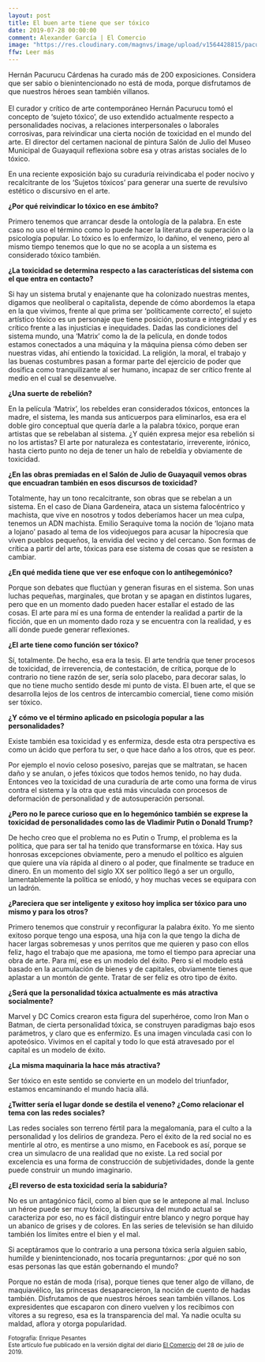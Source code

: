 ```yaml
---
layout: post
title: El buen arte tiene que ser tóxico
date: 2019-07-28 00:00:00
comment: Alexander García | El Comercio
image: "https://res.cloudinary.com/magnvs/image/upload/v1564428815/pacurucu_pblobf.jpg"
ffw: Leer más  
---
```

Hernán Pacurucu Cárdenas ha curado más de 200 exposiciones. Considera que ser sabio o bienintencionado no está de moda, porque disfrutamos de que nuestros héroes sean también villanos.<br /><br/>El curador y crítico de arte contemporáneo Hernán Pacurucu tomó el concepto de ‘sujeto tóxico’, de uso extendido actualmente respecto a personalidades nocivas, a relaciones interpersonales o laborales corrosivas, para reivindicar una cierta noción de toxicidad en el mundo del arte. El director del certamen nacional de pintura Salón de Julio del Museo Municipal de Guayaquil reflexiona sobre esa y otras aristas sociales de lo tóxico.  

En una reciente exposición bajo su curaduría reivindicaba el poder nocivo y recalcitrante de los ‘Sujetos tóxicos’ para generar una suerte de revulsivo estético o discursivo en el arte.  

**¿Por qué reivindicar lo tóxico en ese ámbito?**  

Primero tenemos que arrancar desde la ontología de la palabra. En este caso no uso el término como lo puede hacer la literatura de superación o la psicología popular. Lo tóxico es lo enfermizo, lo dañino, el veneno, pero al mismo tiempo tenemos que lo que no se acopla a un sistema es considerado tóxico también.  

**¿La toxicidad se determina respecto a las características del sistema con el que entra en contacto?**  

Si hay un sistema brutal y enajenante que ha colonizado nuestras mentes, digamos que neoliberal o capitalista, depende de cómo abordemos la etapa en la que vivimos, frente al que prima ser ‘políticamente correcto’, el sujeto artístico tóxico es un personaje que tiene posición, postura e integridad y es crítico frente a las injusticias e inequidades. Dadas las condiciones del sistema mundo, una ‘Matrix’ como la de la película, en donde todos estamos conectados a una máquina y la máquina piensa cómo deben ser nuestras vidas, ahí entiendo la toxicidad. La religión, la moral, el trabajo y las buenas costumbres pasan a formar parte del ejercicio de poder que dosifica como tranquilizante al ser humano, incapaz de ser crítico frente al medio en el cual se desenvuelve.  

**¿Una suerte de rebelión?**  

En la película ‘Matrix’, los rebeldes eran considerados tóxicos, entonces la madre, el sistema, les manda sus anticuerpos para eliminarlos, esa era el doble giro conceptual que quería darle a la palabra tóxico, porque eran artistas que se rebelaban al sistema. ¿Y quién expresa mejor esa rebelión si no los artistas? El arte por naturaleza es contestatario, irreverente, irónico, hasta cierto punto no deja de tener un halo de rebeldía y obviamente de toxicidad.  

**¿En las obras premiadas en el Salón de Julio de Guayaquil vemos obras que encuadran también en esos discursos de toxicidad?**  

Totalmente, hay un tono recalcitrante, son obras que se rebelan a un sistema. En el caso de Diana Gardeneira, ataca un sistema falocéntrico y machista, que vive en nosotros y todos deberíamos hacer un mea culpa, tenemos un ADN machista. Emilio Seraquive toma la noción de ‘lojano mata a lojano’ pasado al tema de los videojuegos para acusar la hipocresía que viven pueblos pequeños, la envidia del vecino y del cercano. Son formas de crítica a partir del arte, tóxicas para ese sistema de cosas que se resisten a cambiar.  

**¿En qué medida tiene que ver ese enfoque con lo antihegemónico?**  

Porque son debates que fluctúan y generan fisuras en el sistema. Son unas luchas pequeñas, marginales, que brotan y se apagan en distintos lugares, pero que en un momento dado pueden hacer estallar el estado de las cosas. El arte para mí es una forma de entender la realidad a partir de la ficción, que en un momento dado roza y se encuentra con la realidad, y es allí donde puede generar reflexiones.  

**¿El arte tiene como función ser tóxico?**  

Sí, totalmente. De hecho, esa era la tesis. El arte tendría que tener procesos de toxicidad, de irreverencia, de contestación, de crítica, porque de lo contrario no tiene razón de ser, sería solo placebo, para decorar salas, lo que no tiene mucho sentido desde mi punto de vista. El buen arte, el que se desarrolla lejos de los centros de intercambio comercial, tiene como misión ser tóxico.  

**¿Y cómo ve el término aplicado en psicología popular a las personalidades?**  

Existe también esa toxicidad y es enfermiza, desde esta otra perspectiva es como un ácido que perfora tu ser, o que hace daño a los otros, que es peor.  

Por ejemplo el novio celoso posesivo, parejas que se maltratan, se hacen daño y se anulan, o jefes tóxicos que todos hemos tenido, no hay duda. Entonces veo la toxicidad de una curaduría de arte como una forma de virus contra el sistema y la otra que está más vinculada con procesos de deformación de personalidad y de autosuperación personal.  

**¿Pero no le parece curioso que en lo hegemónico también se exprese la toxicidad de personalidades como las de Vladimir Putin o Donald Trump?**

De hecho creo que el problema no es Putin o Trump, el problema es la política, que para ser tal ha tenido que transformarse en tóxica. Hay sus honrosas excepciones obviamente, pero a menudo el político es alguien que quiere una vía rápida al dinero o al poder, que finalmente se traduce en dinero. En un momento del siglo XX ser político llegó a ser un orgullo, lamentablemente la política se enlodó, y hoy muchas veces se equipara con un ladrón.

**¿Pareciera que ser inteligente y exitoso hoy implica ser tóxico para uno mismo y para los otros?**  

Primero tenemos que construir y reconfigurar la palabra éxito. Yo me siento exitoso porque tengo una esposa, una hija con la que tengo la dicha de hacer largas sobremesas y unos perritos que me quieren y paso con ellos feliz, hago el trabajo que me apasiona, me tomo el tiempo para apreciar una obra de arte. Para mí, ese es un modelo del éxito. Pero si el modelo está basado en la acumulación de bienes y de capitales, obviamente tienes que aplastar a un montón de gente. Tratar de ser feliz es otro tipo de éxito.  

**¿Será que la personalidad tóxica actualmente es más atractiva socialmente?**  

Marvel y DC Comics crearon esta figura del superhéroe, como Iron Man o Batman, de cierta personalidad tóxica, se construyen paradigmas bajo esos parámetros, y claro que es enfermizo. Es una imagen vinculada casi con lo apoteósico. Vivimos en el capital y todo lo que está atravesado por el capital es un modelo de éxito.  

**¿La misma maquinaria la hace más atractiva?**  

Ser tóxico en este sentido se convierte en un modelo del triunfador, estamos encaminando el mundo hacia allá.  

**¿Twitter sería el lugar donde se destila el veneno? ¿Como relacionar el tema con las redes sociales?** 

Las redes sociales son terreno fértil para la megalomanía, para el culto a la personalidad y los delirios de grandeza. Pero el éxito de la red social no es mentirle al otro, es mentirse a uno mismo, en Facebook es así, porque se crea un simulacro de una realidad que no existe. La red social por excelencia es una forma de construcción de subjetividades, donde la gente puede construir un mundo imaginario.  

**¿El reverso de esta toxicidad sería la sabiduría?**  

No es un antagónico fácil, como al bien que se le antepone al mal. Incluso un héroe puede ser muy tóxico, la discursiva del mundo actual se caracteriza por eso, no es fácil distinguir entre blanco y negro porque hay un abanico de grises y de colores. En las series de televisión se han diluido también los límites entre el bien y el mal.  

Si aceptáramos que lo contrario a una persona tóxica sería alguien sabio, humilde y bienintencionado, nos tocaría preguntarnos: ¿por qué no son esas personas las que están gobernando el mundo?  

Porque no están de moda (risa), porque tienes que tener algo de villano, de maquiavélico, las princesas desaparecieron, la noción de cuento de hadas también. Disfrutamos de que nuestros héroes sean también villanos. Los expresidentes que escaparon con dinero vuelven y los recibimos con vítores a su regreso, esa es la transparencia del mal. Ya nadie oculta su maldad, aflora y otorga popularidad.

<small>Fotografía: Enrique Pesantes<br />Este artículo fue publicado en la versión digital del diario [El Comercio](//www.elcomercio.com/tendencias/buen-arte-toxico.html) del 28 de julio de 2019.</small>
